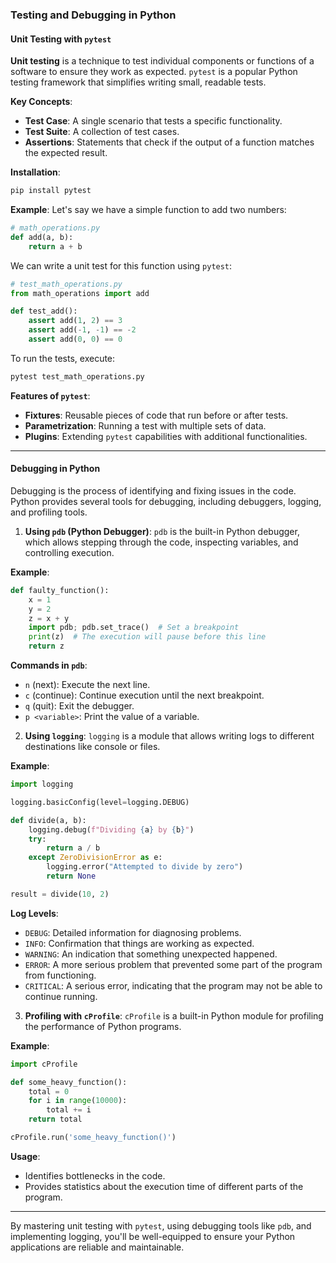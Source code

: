### **Testing and Debugging in Python**

#### **Unit Testing with `pytest`**

**Unit testing** is a technique to test individual components or functions of a software to ensure they work as expected. `pytest` is a popular Python testing framework that simplifies writing small, readable tests.

**Key Concepts**:
- **Test Case**: A single scenario that tests a specific functionality.
- **Test Suite**: A collection of test cases.
- **Assertions**: Statements that check if the output of a function matches the expected result.

**Installation**:
```bash
pip install pytest
```

**Example**:
Let's say we have a simple function to add two numbers:

```python
# math_operations.py
def add(a, b):
    return a + b
```

We can write a unit test for this function using `pytest`:

```python
# test_math_operations.py
from math_operations import add

def test_add():
    assert add(1, 2) == 3
    assert add(-1, -1) == -2
    assert add(0, 0) == 0
```

To run the tests, execute:
```bash
pytest test_math_operations.py
```

**Features of `pytest`**:
- **Fixtures**: Reusable pieces of code that run before or after tests.
- **Parametrization**: Running a test with multiple sets of data.
- **Plugins**: Extending `pytest` capabilities with additional functionalities.

---

#### **Debugging in Python**

Debugging is the process of identifying and fixing issues in the code. Python provides several tools for debugging, including debuggers, logging, and profiling tools.

1. **Using `pdb` (Python Debugger)**:
   `pdb` is the built-in Python debugger, which allows stepping through the code, inspecting variables, and controlling execution.

**Example**:
```python
def faulty_function():
    x = 1
    y = 2
    z = x + y
    import pdb; pdb.set_trace()  # Set a breakpoint
    print(z)  # The execution will pause before this line
    return z
```

**Commands in `pdb`**:
- `n` (next): Execute the next line.
- `c` (continue): Continue execution until the next breakpoint.
- `q` (quit): Exit the debugger.
- `p <variable>`: Print the value of a variable.

2. **Using `logging`**:
   `logging` is a module that allows writing logs to different destinations like console or files.

**Example**:
```python
import logging

logging.basicConfig(level=logging.DEBUG)

def divide(a, b):
    logging.debug(f"Dividing {a} by {b}")
    try:
        return a / b
    except ZeroDivisionError as e:
        logging.error("Attempted to divide by zero")
        return None

result = divide(10, 2)
```

**Log Levels**:
- `DEBUG`: Detailed information for diagnosing problems.
- `INFO`: Confirmation that things are working as expected.
- `WARNING`: An indication that something unexpected happened.
- `ERROR`: A more serious problem that prevented some part of the program from functioning.
- `CRITICAL`: A serious error, indicating that the program may not be able to continue running.

3. **Profiling with `cProfile`**:
   `cProfile` is a built-in Python module for profiling the performance of Python programs.

**Example**:
```python
import cProfile

def some_heavy_function():
    total = 0
    for i in range(10000):
        total += i
    return total

cProfile.run('some_heavy_function()')
```

**Usage**:
- Identifies bottlenecks in the code.
- Provides statistics about the execution time of different parts of the program.

---

By mastering unit testing with `pytest`, using debugging tools like `pdb`, and implementing logging, you'll be well-equipped to ensure your Python applications are reliable and maintainable.
